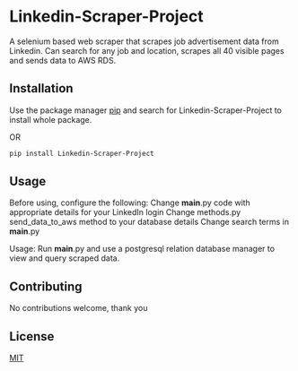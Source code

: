 # Linkedin-Scraper-Project

A selenium based web scraper that scrapes job advertisement data from Linkedin. 
Can search for any job and location, scrapes all 40 visible pages and sends data to AWS RDS.

## Installation

Use the package manager [pip](https://pypi.org/) and search for Linkedin-Scraper-Project to install whole package.

OR 

```bash
pip install Linkedin-Scraper-Project
```

## Usage

Before using, configure the following:
Change __main__.py code with appropriate details for your LinkedIn login
Change methods.py send_data_to_aws method to your database details
Change search terms in __main__.py

Usage:
Run __main__.py and use a postgresql relation database manager to view and query scraped data.

## Contributing
No contributions welcome, thank you

## License
[MIT](https://choosealicense.com/licenses/mit/)